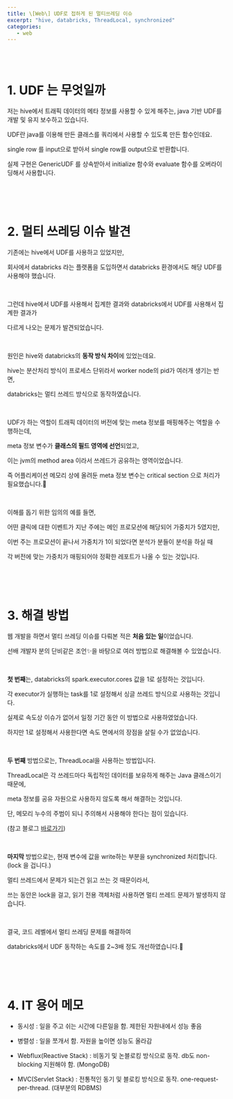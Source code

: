 ```yaml
---
title: \[Web\] UDF로 접하게 된 멀티쓰레딩 이슈
excerpt: "hive, databricks, ThreadLocal, synchronized"
categories: 
   - web
---
```


<br />
<br />

# 1. UDF 는 무엇일까

저는 hive에서 트래픽 데이터의 메타 정보를 사용할 수 있게 해주는, java 기반 UDF를 개발 및 유지 보수하고 있습니다. 

UDF란 java를 이용해 만든 클래스를 쿼리에서 사용할 수 있도록 만든 함수인데요.

single row 를 input으로 받아서 single row를 output으로 반환합니다.

실제 구현은 GenericUDF 를 상속받아서 initialize 함수와 evaluate 함수를 오버라이딩해서 사용합니다.

<br />
<br />
<br />


# 2. 멀티 쓰레딩 이슈 발견

기존에는 hive에서 UDF를 사용하고 있었지만, 

회사에서 databricks 라는 플랫폼을 도입하면서 databricks 환경에서도 해당 UDF를 사용해야 했습니다.

<br />

그런데 hive에서 UDF를 사용해서 집계한 결과와 databricks에서 UDF를 사용해서 집계한 결과가 

다르게 나오는 문제가 발견되었습니다.

<br />

원인은 hive와 databricks의 <b>동작 방식 차이</b>에 있었는데요.

hive는 분산처리 방식이 프로세스 단위라서 worker node의 pid가 여러개 생기는 반면,

databricks는 멀티 쓰레드 방식으로 동작하였습니다.

<br />

UDF가 하는 역할이 트래픽 데이터의 버전에 맞는 meta 정보를 매핑해주는 역할을 수행하는데,

meta 정보 변수가 <b>클래스의 필드 영역에 선언</b>되었고, 

이는 jvm의 method area 이라서 쓰레드가 공유하는 영역이었습니다.

즉 어플리케이션 메모리 상에 올려둔 meta 정보 변수는 critical section 으로 처리가 필요했습니다.🥲

<br />

이해를 돕기 위한 임의의 예를 들면,

어떤 클릭에 대한 이벤트가 지난 주에는 메인 프로모션에 해당되어 가중치가 5였지만,

이번 주는 프로모션이 끝나서 가중치가 1이 되었다면 분석가 분들이 분석을 하실 때

각 버전에 맞는 가중치가 매핑되어야 정확한 레포트가 나올 수 있는 것입니다.



<br />
<br />
<br />


# 3. 해결 방법

웹 개발을 하면서 멀티 쓰레딩 이슈를 다뤄본 적은 <b>처음 있는 일</b>이었습니다.

선배 개발자 분의 단비같은 조언✨을 바탕으로 여러 방법으로 해결해볼 수 있었습니다.

<br />

<b>첫 번째</b>는, databricks의 spark.executor.cores 값을 1로 설정하는 것입니다.

각 executor가 실행하는 task를 1로 설정해서 싱글 쓰레드 방식으로 사용하는 것입니다.

실제로 속도상 이슈가 없어서 일정 기간 동안 이 방법으로 사용하였었습니다.

하지만 1로 설정해서 사용한다면 속도 면에서의 장점을 살릴 수가 없었습니다.

<br />

<b>두 번째</b> 방법으로는, ThreadLocal을 사용하는 방법입니다.

ThreadLocal은 각 쓰레드마다 독립적인 데이터를 보유하게 해주는 Java 클래스이기 때문에,

meta 정보를 공유 자원으로 사용하지 않도록 해서 해결하는 것입니다. 

단, 메모리 누수의 주범이 되니 주의해서 사용해야 한다는 점이 있습니다.

(참고 블로그 <a href="https://javacan.tistory.com/entry/ThreadLocalUsage" target="_blank">바로가기</a>)

<br />

<b>마지막</b> 방법으로는, 현재 변수에 값을 write하는 부분을 synchronized 처리합니다. (lock 을 겁니다.) 

멀티 쓰레드에서 문제가 되는건 읽고 쓰는 것 때문이라서,

쓰는 동안은 lock을 걸고, 읽기 전용 객체처럼 사용하면 멀티 쓰레드 문제가 발생하지 않습니다.

<br />

결국, 코드 레벨에서 멀티 쓰레딩 문제를 해결하여

databricks에서 UDF 동작하는 속도를 2~3배 정도 개선하였습니다.🥳


<br />
<br />
<br />

# 4. IT 용어 메모

- 동시성 : 일을 주고 쉬는 시간에 다른일을 함. 제한된 자원내에서 성능 좋음

- 병렬성 : 일을 쪼개서 함. 자원을 높이면 성능도 올라감

- Webflux(Reactive Stack) : 비동기 및 논블로킹 방식으로 동작. db도 non-blocking 지원해야 함. (MongoDB)

- MVC(Servlet Stack) : 전통적인 동기 및 블로킹 방식으로 동작. one-request-per-thread. (대부분의 RDBMS)

<br />
<br />
<br />